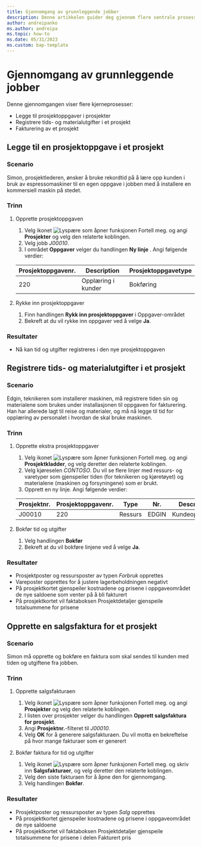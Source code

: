 ```yaml
---
title: Gjennomgang av grunnleggende jobber
description: Denne artikkelen guider deg gjennom flere sentrale prosesser i prosjektledelse.
author: andreipanko
ms.author: andreipa
ms.topic: how-to
ms.date: 05/31/2023
ms.custom: bap-template
---
```

# <a name="walkthrough-of-basic-jobs"></a>Gjennomgang av grunnleggende jobber

Denne gjennomgangen viser flere kjerneprosesser:

- Legge til prosjektoppgaver i prosjekter
- Registrere tids- og materialutgifter i et prosjekt
- Fakturering av et prosjekt

## <a name="adding-a-job-task-to-a-job"></a>Legge til en prosjektoppgave i et prosjekt

### <a name="scenario"></a>Scenario

Simon, prosjektlederen, ønsker å bruke rekordtid på å lære opp kunden i bruk av espressomaskiner til en egen oppgave i jobben med å installere en kommersiell maskin på stedet.

### <a name="steps"></a>Trinn

1. Opprette prosjektoppgaven  

    1. Velg ikonet ![Lyspære som åpner funksjonen Fortell meg.](../../media/ui-search/search_small.png "Fortell hva du vil gjøre") og angi **Prosjekter** og velg den relaterte koblingen.  
    2. Velg jobb *J00010*.
    3. I området **Oppgaver** velger du handlingen **Ny linje** .  Angi følgende verdier:
 
    |Prosjektoppgavenr.|Description|Prosjektoppgavetype|
    |------------|-----------|-------------|  
    |220|Opplæring i kunder|Bokføring|

2. Rykke inn prosjektoppgaver
   1. Finn handlingen **Rykk inn prosjektoppgaver** i Oppgaver-området
   2. Bekreft at du vil rykke inn oppgaver ved å velge **Ja**.

### <a name="results"></a>Resultater

 - Nå kan tid og utgifter registreres i den nye prosjektoppgaven

## <a name="record-time-and-material-expenses-to-a-job"></a>Registrere tids- og materialutgifter i et prosjekt

### <a name="scenario-1"></a>Scenario

Edgin, teknikeren som installerer maskinen, må registrere tiden sin og materialene som brukes under installasjonen til oppgaven for fakturering.  Han har allerede lagt til reise og materialer, og må nå legge til tid for opplæring av personalet i hvordan de skal bruke maskinen.

### <a name="steps-1"></a>Trinn

1. Opprette ekstra prosjektoppgaver

    1. Velg ikonet ![Lyspære som åpner funksjonen Fortell meg.](../../media/ui-search/search_small.png "Fortell hva du vil gjøre") og angi **Prosjektkladder**, og velg deretter den relaterte koblingen.  
    2. Velg kjøreselen *CONTOSO*.  Du vil se flere linjer med ressurs- og varetyper som gjenspeiler tiden (for teknikeren og kjøretøyet) og materialene (maskinen og forsyningene) som er brukt.
    3. Opprett en ny linje. Angi følgende verdier:
 
    |Prosjektnr.|Prosjektoppgavenr.|Type|Nr.|Description|Antall|
    |-------|------------|----|---|-----------|--------|  
    |J00010|220|Ressurs|EDGIN|Kundeopplæring|1|

2. Bokfør tid og utgifter
   1. Velg handlingen **Bokfør**
   2. Bekreft at du vil bokføre linjene ved å velge **Ja**.

### <a name="results-1"></a>Resultater

 - Prosjektposter og ressursposter av typen *Forbruk* opprettes
 - Vareposter opprettes for å justere lagerbeholdningen negativt
 - På prosjektkortet gjenspeiler kostnadene og prisene i oppgaveområdet de nye saldoene som venter på å bli fakturert
 - På prosjektkortet vil faktaboksen Prosjektdetaljer gjenspeile totalsummene for prisene

## <a name="creating-a-sales-invoice-for-a-job"></a>Opprette en salgsfaktura for et prosjekt

### <a name="scenario-2"></a>Scenario
Simon må opprette og bokføre en faktura som skal sendes til kunden med tiden og utgiftene fra jobben.

### <a name="steps-2"></a>Trinn
1. Opprette salgsfakturaen

    1. Velg ikonet ![Lyspære som åpner funksjonen Fortell meg.](../../media/ui-search/search_small.png "Fortell hva du vil gjøre") og angi **Prosjekter** og velg den relaterte koblingen.  
    2. I listen over prosjekter velger du handlingen **Opprett salgsfaktura for prosjekt**.
    3. Angi **Prosjektnr.**-filteret til *J00010*.
    4. Velg **OK** for å generere salgsfakturaen.  Du vil motta en bekreftelse på hvor mange fakturaer som er generert

2. Bokfør faktura for tid og utgifter
   1. Velg ikonet ![Lyspære som åpner funksjonen Fortell meg.](../../media/ui-search/search_small.png "Fortell hva du vil gjøre") og skriv inn **Salgsfakturaer**, og velg deretter den relaterte koblingen.  
   2. Velg den siste fakturaen for å åpne den for gjennomgang.
   3. Velg handlingen **Bokfør**.

### <a name="results-2"></a>Resultater

 - Prosjektposter og ressursposter av typen *Salg* opprettes
 - På prosjektkortet gjenspeiler kostnadene og prisene i oppgaveområdet de nye saldoene
 - På prosjektkortet vil faktaboksen Prosjektdetaljer gjenspeile totalsummene for prisene i delen Fakturert pris
